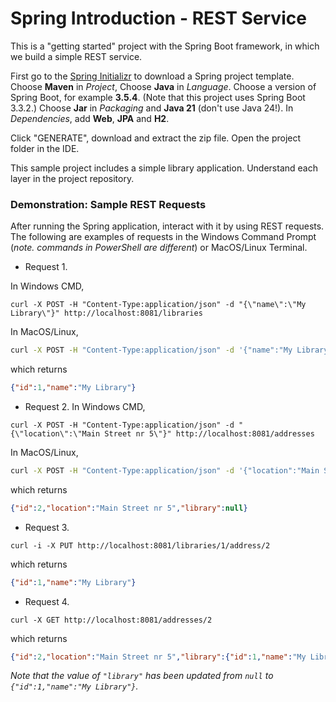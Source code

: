 # Spring Introduction - REST Service


This is a "getting started" project with the Spring Boot framework, in which we build a simple REST service.

First go to the [Spring Initializr](https://start.spring.io/) to download a Spring project template.
Choose **Maven** in *Project*, Choose **Java** in *Language*. 
Choose a version of Spring Boot, for example **3.5.4**.
(Note that this project uses Spring Boot 3.3.2.)
Choose **Jar** in *Packaging* and **Java 21** (don't use Java 24!).
In *Dependencies*, add **Web**, **JPA** and **H2**.

Click "GENERATE", download and extract the zip file. Open the project folder in the IDE.



This sample project includes a simple library application.
Understand each layer in the project repository.

### Demonstration: Sample REST Requests
After running the Spring application, interact with it by using REST requests. 
The following are examples of requests in the Windows Command Prompt (_note. commands in PowerShell are different_)
or MacOS/Linux Terminal.

- Request 1. 

In Windows CMD,
```shell
curl -X POST -H "Content-Type:application/json" -d "{\"name\":\"My Library\"}" http://localhost:8081/libraries
```
In MacOS/Linux,
```bash
curl -X POST -H "Content-Type:application/json" -d '{"name":"My Library"}' http://localhost:8081/libraries
```
which returns
```json
{"id":1,"name":"My Library"}
```

- Request 2.
  In Windows CMD,
```shell
curl -X POST -H "Content-Type:application/json" -d "{\"location\":\"Main Street nr 5\"}" http://localhost:8081/addresses
```
In MacOS/Linux,
```bash
curl -X POST -H "Content-Type:application/json" -d '{"location":"Main Street nr 5"}' http://localhost:8081/addresses
```
which returns 
```json
{"id":2,"location":"Main Street nr 5","library":null}
```

- Request 3.
```shell
curl -i -X PUT http://localhost:8081/libraries/1/address/2
```
which returns
```json
{"id":1,"name":"My Library"}
```

- Request 4.
```shell
curl -X GET http://localhost:8081/addresses/2
```
which returns
```json
{"id":2,"location":"Main Street nr 5","library":{"id":1,"name":"My Library"}}
```
_Note that the value of `"library"` has been updated from `null` to `{"id":1,"name":"My Library"}`._
